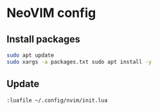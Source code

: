 # NeoVIM config

## Install packages

```bash
sudo apt update
sudo xargs -a packages.txt sudo apt install -y
```

## Update
```vim
:luafile ~/.config/nvim/init.lua
```
